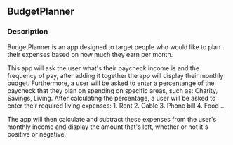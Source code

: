 ## BudgetPlanner

### Description

BudgetPlanner is an app designed to target people who would like to plan their expenses based on how much they earn per month.

This app will ask the user what's their paycheck income is and the frequency of pay, after adding it together the app will display their monthly budget. Furthermore, a user will be asked to enter a percentange of the paycheck that they plan on spending on specific areas, such as: Charity, Savings, Living. After calculating the percentage, a user will be asked to enter their required living expenses:
      1. Rent
      2. Cable
      3. Phone bill
      4. Food
         ...
        
The app will then calculate and subtract these expenses from the user's monthly income and display the amount that's left, whether or not it's positive or negative.
